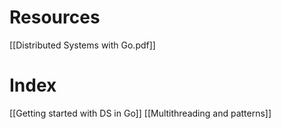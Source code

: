 # Resources
[[Distributed Systems with Go.pdf]]

# Index
[[Getting started with DS in Go]]
[[Multithreading and patterns]]